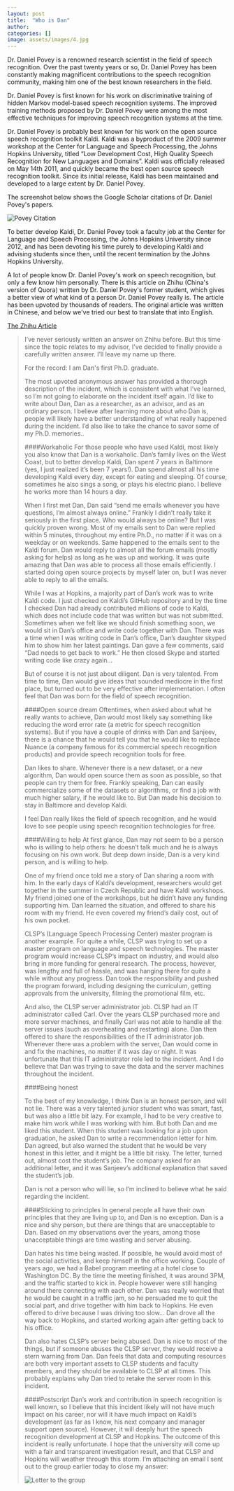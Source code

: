 ```yaml
---
layout: post
title:  "Who is Dan"
author: 
categories: []
image: assets/images/4.jpg
---
```

Dr. Daniel Povey is a renowned research scientist in the field of speech recognition. Over the past twenty years or so, Dr. Daniel Povey has been constantly making magnificent contributions to the speech recognition community, making him one of the best known researchers in the field.

Dr. Daniel Povey is first known for his work on discriminative training of hidden Markov model-based speech recognition systems. The improved training methods proposed by Dr. Daniel Povey were among the most effective techniques for improving speech recognition systems at the time.

Dr. Daniel Povey is probably best known for his work on the open source speech recognition toolkit Kaldi. Kaldi was a byproduct of the 2009 summer workshop at the Center for Language and Speech Processing, the Johns Hopkins University, titled “Low Development Cost, High Quality Speech Recognition for New Languages and Domains”. Kaldi was officially released on May 14th 2011, and quickly became the best open source speech recognition toolkit. Since its initial release, Kaldi has been maintained and developed to a large extent by Dr. Daniel Povey.

The screenshot below shows the Google Scholar citations of Dr. Daniel Povey's papers.

![Povey Citation](assets/images/povey-citations.png)

To better develop Kaldi, Dr. Daniel Povey took a faculty job at the Center for Language and Speech Processing, the Johns Hopkins University since 2012, and has been devoting his time purely to developing Kaldi and advising students since then, until the recent termination by the Johns Hopkins University.

A lot of people know Dr. Daniel Povey's work on speech recognition, but only a few know him personally. There is this article on Zhihu (China's version of Quora) written by Dr. Daniel Povey's former student, which gives a better view of what kind of a person Dr. Daniel Povey really is. The article has been upvoted by thousands of readers. The original article was written in Chinese, and below we've tried our best to translate that into English.

[The Zhihu Article](https://www.zhihu.com/question/339481009/answer/781219312)

>I’ve never seriously written an answer on Zhihu before. But this time since the topic relates to my advisor, I’ve decided to finally provide a carefully written answer. I’ll leave my name up there.
>
>For the record: I am Dan's first Ph.D. graduate.
>
>The most upvoted anonymous answer has provided a thorough description of the incident, which is consistent with what I’ve learned, so I’m not going to elaborate on the incident itself again. I’d like to write about Dan, Dan as a researcher, as an advisor, and as an ordinary person. I believe after learning more about who Dan is, people will likely have a better understanding of what really happened during the incident. I’d also like to take the chance to savor some of my Ph.D. memories..
>
>
>####Workaholic
>For those people who have used Kaldi, most likely you also know that Dan is a workaholic. Dan’s family lives on the West Coast, but to better develop Kaldi, Dan spent 7 years in Baltimore (yes, I just realized it’s been 7 years!). Dan spend almost all his time developing Kaldi every day, except for eating and sleeping. Of course, sometimes he also sings a song, or plays his electric piano. I believe he works more than 14 hours a day.
>
>When I first met Dan, Dan said “send me emails whenever you have questions, I’m almost always online.” Frankly I didn’t really take it seriously in the first place. Who would always be online? But I was quickly proven wrong. Most of my emails sent to Dan were replied within 5 minutes, throughout my entire Ph.D., no matter if it was on a weekday or on weekends. Same happened to the emails sent to the Kaldi forum. Dan would reply to almost all the forum emails (mostly asking for helps) as long as he was up and working. It was quite amazing that Dan was able to process all those emails efficiently. I started doing open source projects by myself later on, but I was never able to reply to all the emails.
>
>While I was at Hopkins, a majority part of Dan’s work was to write Kaldi code. I just checked on Kaldi’s GitHub repository and by the time I checked Dan had already contributed millions of code to Kaldi, which does not include code that was written but was not submitted. Sometimes when we felt like we should finish something soon, we would sit in Dan’s office and write code together with Dan. There was a time when I was writing code in Dan’s office, Dan’s daughter skyped him to show him her latest paintings. Dan gave a few comments, said “Dad needs to get back to work.” He then closed Skype and started writing code like crazy again…
>
>But of course it is not just about diligent. Dan is very talented. From time to time, Dan would give ideas that sounded mediocre in the first place, but turned out to be very effective after implementation. I often feel that Dan was born for the field of speech recognition.
>
>####Open source dream
>Oftentimes, when asked about what he really wants to achieve, Dan would most likely say something like reducing the word error rate (a metric for speech recognition systems). But if you have a couple of drinks with Dan and Sanjeev, there is a chance that he would tell you that he would like to replace Nuance (a company famous for its commercial speech recognition products) and provide speech recognition tools for free.
>
>Dan likes to share. Whenever there is a new dataset, or a new algorithm, Dan would open source them as soon as possible, so that people can try them for free. Frankly speaking, Dan can easily commercialize some of the datasets or algorithms, or find a job with much higher salary, if he would like to. But Dan made his decision to stay in Baltimore and develop Kaldi.
>
>I feel Dan really likes the field of speech recognition, and he would love to see people using speech recognition technologies for free.
>
>####Willing to help
>At first glance, Dan may not seem to be a person who is willing to help others: he doesn’t talk much and he is always focusing on his own work. But deep down inside, Dan is a very kind person, and is willing to help.
>
>One of my friend once told me a story of Dan sharing a room with him. In the early days of Kaldi’s development, researchers would get together in the summer in Czech Republic and have Kaldi workshops. My friend joined one of the workshops, but he didn’t have any funding supporting him. Dan learned the situation, and offered to share his room with my friend. He even covered my friend’s daily cost, out of his own pocket.
>
>CLSP’s (Language Speech Processing Center) master program is another example. For quite a while, CLSP was trying to set up a master program on language and speech technologies. The master program would increase CLSP’s impact on industry, and would also bring in more funding for general research. The process, however, was lengthy and full of hassle, and was hanging there for quite a while without any progress. Dan took the responsibility and pushed the program forward, including designing the curriculum, getting approvals from the university, filming the promotional film, etc.
>
>And also, the CLSP server administrator job. CLSP had an IT administrator called Carl. Over the years CLSP purchased more and more server machines, and finally Carl was not able to handle all the server issues (such as overheating and restarting) alone. Dan then offered to share the responsibilities of the IT administrator job. Whenever there was a problem with the server, Dan would come in and fix the machines, no matter if it was day or night. It was unfortunate that this IT administrator role led to the incident. And I do believe that Dan was trying to save the data and the server machines throughout the incident.
>
>####Being honest
>
>To the best of my knowledge, I think Dan is an honest person, and will not lie. There was a very talented junior student who was smart, fast, but was also a little bit lazy. For example, I had to be very creative to make him work while I was working with him. But both Dan and me liked this student. When this student was looking for a job upon graduation, he asked Dan to write a recommendation letter for him. Dan agreed, but also warned the student that he would be very honest in this letter, and it might be a little bit risky. The letter, turned out, almost cost the student’s job. The company asked for an additional letter, and it was Sanjeev’s additional explanation that saved the student’s job.
>
>Dan is not a person who will lie, so I’m inclined to believe what he said regarding the incident.
>
>####Sticking to principles
>In general people all have their own principles that they are living up to, and Dan is no exception. Dan is a nice and shy person, but there are things that are unacceptable to Dan. Based on my observations over the years, among those unacceptable things are time wasting and server abusing. 
>
>Dan hates his time being wasted. If possible, he would avoid most of the social activities, and keep himself in the office working. Couple of years ago, we had a Babel program meeting at a hotel close to Washington DC. By the time the meeting finished, it was around 3PM, and the traffic started to kick in. People however were still hanging around there connecting with each other. Dan was really worried that he would be caught in a traffic jam, so he persuaded me to quit the social part, and drive together with him back to Hopkins. He even offered to drive because I was driving too slow… Dan drove all the way back to Hopkins, and started working again after getting back to his office.
>
>Dan also hates CLSP’s server being abused. Dan is nice to most of the things, but if someone abuses the CLSP server, they would receive a stern warning from Dan. Dan feels that data and computing resources are both very important assets to CLSP students and faculty members, and they should be available to CLSP at all times. This probably explains why Dan tried to retake the server room in this incident.
>
>
>####Postscript
>Dan’s work and contribution in speech recognition is well known, so I believe that this incident likely will not have much impact on his career, nor will it have much impact on Kaldi’s development (as far as I know, his next company and manager support open source). However, it will deeply hurt the speech recognition development at CLSP and Hopkins. The outcome of this incident is really unfortunate. I hope that the university will come up with a fair and transparent investigation result, and that CLSP and Hopkins will weather through this storm. I’m attaching an email I sent out to the group earlier today to close my answer:
>
>![Letter to the group](assets/images/letter-to-the-group.jpg)
